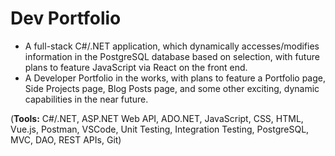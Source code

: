 # Dev Portfolio

* A full-stack C#/.NET application, which dynamically accesses/modifies information in the PostgreSQL database based on selection, with future plans to feature JavaScript via React on the front end.
* A Developer Portfolio in the works, with plans to feature a Portfolio page, Side Projects page, Blog Posts page, and some other exciting, dynamic capabilities in the near future.

(**Tools:** C#/.NET, ASP.NET Web API, ADO.NET, JavaScript, CSS, HTML, Vue.js, Postman, VSCode, Unit Testing, Integration Testing, PostgreSQL, MVC, DAO, REST APIs, Git)
